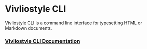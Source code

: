 # Vivliostyle CLI

Vivliostyle CLI is a command line interface for typesetting HTML or Markdown documents.

### [Vivliostyle CLI Documentation](https://github.com/vivliostyle/vivliostyle-cli/blob/main/docs/index.md)
